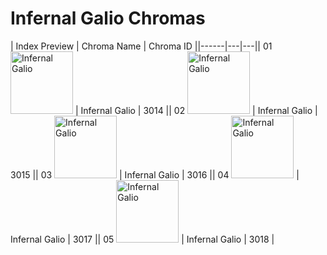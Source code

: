 # Infernal Galio Chromas

| Index  Preview | Chroma Name | Chroma ID ||------|---|---|| 01  <img src='https://raw.communitydragon.org/latest/plugins/rcp-be-lol-game-data/global/default/v1/champion-chroma-images/3/3014.png' alt='Infernal Galio' width='100'> | Infernal Galio | 3014 || 02  <img src='https://raw.communitydragon.org/latest/plugins/rcp-be-lol-game-data/global/default/v1/champion-chroma-images/3/3015.png' alt='Infernal Galio' width='100'> | Infernal Galio | 3015 || 03  <img src='https://raw.communitydragon.org/latest/plugins/rcp-be-lol-game-data/global/default/v1/champion-chroma-images/3/3016.png' alt='Infernal Galio' width='100'> | Infernal Galio | 3016 || 04  <img src='https://raw.communitydragon.org/latest/plugins/rcp-be-lol-game-data/global/default/v1/champion-chroma-images/3/3017.png' alt='Infernal Galio' width='100'> | Infernal Galio | 3017 || 05  <img src='https://raw.communitydragon.org/latest/plugins/rcp-be-lol-game-data/global/default/v1/champion-chroma-images/3/3018.png' alt='Infernal Galio' width='100'> | Infernal Galio | 3018 |